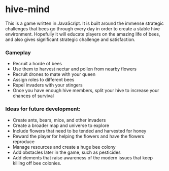 # hive-mind
This is a game written in JavaScript. It is built around the
immense strategic challenges that bees go through every day in order to
create a stable hive environment. Hopefully it will educate players on the
amazing life of bees, and also gives significant strategic challenge and
satisfaction.

### Gameplay
* Recruit a horde of bees
* Use them to harvest nectar and pollen from nearby flowers
* Recruit drones to mate with your queen
* Assign roles to different bees
* Repel invaders with your stingers
* Once you have enough hive members, split your hive to increase your chances
of survival


### Ideas for future development:
* Create ants, bears, mice, and other invaders
* Create a broader map and universe to explore
* Include flowers that need to be tended and harvested for honey
* Reward the player for helping the flowers and have the flowers reproduce
* Manage resources and create a huge bee colony
* Add obstacles later in the game, such as pesticides
* Add elements that raise awareness of the modern issues that keep killing off
bee colonies.
